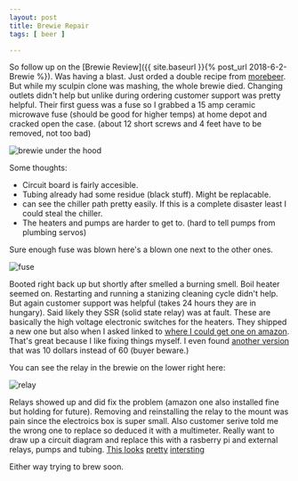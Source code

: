 ```yaml
---
layout: post
title: Brewie Repair
tags: [ beer ]

---
```


So follow up on the [Brewie Review]({{ site.baseurl }}{% post_url 2018-6-2-Brewie %}). Was having a blast. Just orded a double recipe from [morebeer](https://morebeer.com). But while my sculpin clone was mashing, the whole brewie died. Changing outlets didn't help but unlike during ordering customer support was pretty helpful. Their first guess was a fuse so I grabbed a 15 amp ceramic microwave fuse (should be good for higher temps) at home depot and cracked open the case. (about 12 short screws and 4 feet have to be removed, not too bad)

![brewie under the hood](https://images.weserv.nl/?w=650&url=https://pk70ha.dm.files.1drv.com/y4mDUSCLRR9-Wj1mi539ASJ8bDkeaPM9WUKqANL_IF7-bA3vO65d4IfEU7xVd7ZJVNOJSD0zhjKC8k6NTrgIa1T2a5hdMDTlCfA36XnlCNBqU4id9tUMed2OpQqfFj7xNnsK7t58__bvfVopwNEWAkp2C9blC672we7hyUMCP5N6eLoCzOYnB6UJ8KtDGvsn9O59OywtfkRVsr6ST69iHYiOA?width=4032&height=3024&cropmode=none)

Some thoughts:
* Circuit board is fairly accesible.
* Tubing already had some residue (black stuff). Might be replacable.
* can see the chiller path pretty easily. If this is a complete disaster least I could steal the chiller. 
* The heaters and pumps are harder to get to. (hard to tell pumps from plumbing servos)

Sure enough fuse was blown here's a blown one next to the other ones.

![fuse](https://images.weserv.nl/?w=650&url=https://nwev7w.dm.files.1drv.com/y4mPBo8Q8BdILjtsKlMlVuV-J69cNppliqR1Be9ucOraJmorP603lUNoMmoMR9eM0Zx6xd4zGltB_91tn-cyWcvBDkKRy_ga3P1FeeWy0B30uaqgfr7UE3REV72jB6HViBu1n4O53lhDV5nVX0OaG1kgt2pcRW_OXWdCYULpQm_okP_rTIFmxNfzuGHgv1qjkYttX_CkbLBhDilg30yLfaNsg?width=3024&height=4032&cropmode=none)

Booted right back up but shortly after smelled a burning smell. Boil heater seemed on. Restarting and running a stanizing cleaning cycle didn't help. But again customer support was helpful (takes 24 hours they are in hungary). Said likely they SSR (solid state relay) was at fault. These are basically the high voltage electronic switches for the heaters. They shipped a new one but also when I asked linked to [where I could get one on amazon](https://www.amazon.com/Omron-G3NA-220B-DC5-24-Indicator-Phototriac-Isolation/dp/B003B2Z0N6/ref=sr_1_fkmr0_1?ie=UTF8&amp;qid=1542305128&amp;sr=8-1-fkmr0&amp;keywords=20+amp+omron+ssr). That's great because I like fixing things myself. I even found [another version](https://www.amazon.com/gp/product/B074FT4VXB/ref=oh_aui_detailpage_o00_s00?ie=UTF8&psc=1) that was 10 dollars instead of 60 (buyer beware.)

You can see the relay in the brewie on the lower right here:

![relay](https://images.weserv.nl/?w=650&url=https://o9lleg.dm.files.1drv.com/y4mRTSNZLRYP-82IKXuUj8CbQZL9Fo3LXbm0JNg2mhYqs3kC2rZiBMaWsIrM2bWlXYTacUVuPT9UwbMw37Ps7N-3KKIVIrKUlv6qZltLbm-z7wLyQEu3lvp7JIGLCJib_uRoO4Jk-D2s1F1v1gbwAOjJl_g3ljkPOuyHpYDlTiA1gD_f7jdp63wV62cG-VKlB10S3USuBsp_Wxn2vu4SmhVAw?width=4032&height=3024&cropmode=none)


Relays showed up and did fix the problem (amazon one also installed fine but holding for future). Removing and reinstalling the relay to the mount was pain since the electroics box is super small.
Also customer serive told me the wrong one to replace so deduced it with a multimeter. Really want to draw up a circuit diagram and replace this with a rasberry pi and external relays, pumps and tubing.
[This looks](https://www.raspberrypi.org/blog/homebrew-beer-brewing-pi/) [pretty](https://opensource.com/article/17/7/brewing-beer-python-and-raspberry-pi) [intersting](https://web.craftbeerpi.com/) 

Either way trying to brew soon.




